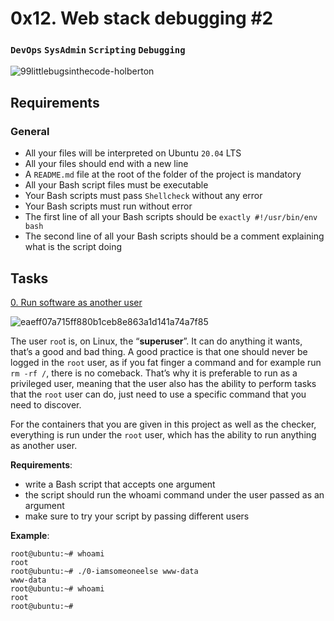 # 0x12. Web stack debugging #2
### `DevOps` `SysAdmin` `Scripting` `Debugging`

![99littlebugsinthecode-holberton](https://github.com/samuelselasi/alx-system_engineering-devops/assets/85158665/34200813-54b6-4822-b614-91980697ef69)

## Requirements
### General
* All your files will be interpreted on Ubuntu `20.04` LTS
* All your files should end with a new line
* A `README.md` file at the root of the folder of the project is mandatory
* All your Bash script files must be executable
* Your Bash scripts must pass `Shellcheck` without any error
* Your Bash scripts must run without error
* The first line of all your Bash scripts should be `exactly #!/usr/bin/env bash`
* The second line of all your Bash scripts should be a comment explaining what is the script doing

## Tasks

[0. Run software as another user](./0-iamsomeoneelse)

![eaeff07a715ff880b1ceb8e863a1d141a74a7f85](https://github.com/samuelselasi/alx-system_engineering-devops/assets/85158665/71a0591f-7474-43f5-b4a7-f99223960722)

The user `roo`t is, on Linux, the “**superuser**”. It can do anything it wants, that’s a good and bad thing. A good practice is that one should never be logged in the `root` user, as if you fat finger a command and for example run `rm -rf /`, there is no comeback. That’s why it is preferable to run as a privileged user, meaning that the user also has the ability to perform tasks that the `root` user can do, just need to use a specific command that you need to discover.

For the containers that you are given in this project as well as the checker, everything is run under the `root` user, which has the ability to run anything as another user.

**Requirements**:

* write a Bash script that accepts one argument
* the script should run the whoami command under the user passed as an argument
* make sure to try your script by passing different users

**Example**:
```
root@ubuntu:~# whoami
root
root@ubuntu:~# ./0-iamsomeoneelse www-data
www-data
root@ubuntu:~# whoami
root
root@ubuntu:~#
```

